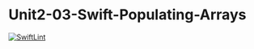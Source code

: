 # Unit2-03-Swift-Populating-Arrays
[![SwiftLint](https://github.com/ICS4U-Programming-SantiagoHewettSH/Unit2-03-Swift-Populating-Arrays/workflows/SwiftLint/badge.svg)](https://github.com/ICS4U-Programming-SantiagoHewettSH/Unit2-03-Swift-Populating-Arrays/actions)
